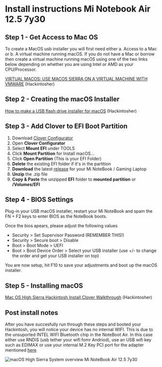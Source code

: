 # Install instructions Mi Notebook Air 12.5 7y30

## Step 1 - Get Access to Mac OS
To create a MacOS usb installer you will first need either a. Access to a Mac or b. A virtual machine running macOS. If you do not have a Mac or borrow then create a virtual machine running macOS using one of the two links below depending on whether you are using Intel or AMD as your CPU/Processor.

[VIRTUAL MACOS: USE MACOS SIERRA ON A VIRTUAL MACHINE WITH VMWARE](https://hackintosher.com/guides/virtual-macos-use-macos-sierra-virtual-machine-vmware/) (Hackintosher)

## Step 2 - Creating the macOS Installer
[How to make a USB flash drive installer for macOS](https://hackintosher.com/guides/make-macos-flash-drive-installer/) (Hackintosher)

## Step 3 - Add Clover to EFI Boot Partition
1. Download [Clover Configurator](http://mackie100projects.altervista.org/download-clover-configurator/)
1. Open __Clover Configurator__
1. Select __Mount EFI__ under TOOLS
1. Click __Mount Partition__ for Install macOS...
1. Click __Open Partition__ (This is your EFI Folder)
1. __Delete__ the existing EFI folder if it's in the partition
1. __Download__ the latest [release](https://github.com/influenist/Mi-NB-Gaming-Laptop-MacOS/releases) for your Mi NoteBook / Gaming Laptop
1. __Unzip__ the .zip file
1. __Copy & Paste__ the unzipped __EFI__ folder to __mounted partition__ or __/Volumes/EFI__

## Step 4 - BIOS Settings
Plug-in your USB macOS installer, restart your Mi NoteBook and spam the FN + F2 keys to enter BIOS as the NoteBook boots.

Once the bios apears, please adjust the following values
- Security > Set Supervisor Password (REMEMBER THIS!)
- Security > Secure boot > Disable
- Boot > Boot Mode > UEFI
- Boot > Boot Device Order > Select your USB installer (use +/- to change the order and get your USB installer on top)

You are now setup, hit F10 to save your adjustments and boot up the macOS installer.

## Step 5 - Installing macOS

[Mac OS High Sierra Hackintosh Install Clover Walkthrough](http://hackintosher.com/guides/macos-high-sierra-hackintosh-install-clover-walkthrough) (Hackintosher)

## Post install notes
After you have succesfully run through these steps and booted your Hackintosh, you will notice your device has no internal WIFI. This is due to the unsuported INTEL WIFI Bluetooth chip in the NoteBoot Air. In this case either use RNDIS (usb tether your wifi fomr Andriod), use an USB wifi key such as EDIMAX or use your internal M.2 Key PCI port for the adapter mentioned [here](https://www.hackintosh-forum.de/index.php/Thread/36796-M-2-key-M-to-M-2-key-A-E-for-WIFI-BT-adapter/)  

![macOS High Sierra System overview Mi NoteBook Air 12.5 7y30](https://github.com/influenist/tree/master/Mi-NB-Air-125-7y30/Mi-NB-HS.png)
